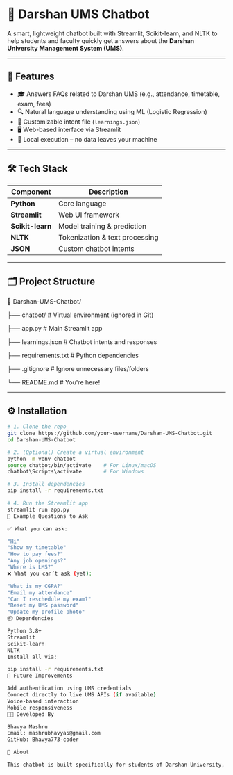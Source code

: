 # 🤖 Darshan UMS Chatbot

A smart, lightweight chatbot built with Streamlit, Scikit-learn, and NLTK to help students and faculty quickly get answers about the **Darshan University Management System (UMS)**.

---

## 📌 Features

- 🎓 Answers FAQs related to Darshan UMS (e.g., attendance, timetable, exam, fees)
- 🔍 Natural language understanding using ML (Logistic Regression)
- 🧠 Customizable intent file (`learnings.json`)
- 🖥️ Web-based interface via Streamlit
- 🔐 Local execution – no data leaves your machine

---

## 🛠️ Tech Stack

| Component         | Description                  |
|------------------|------------------------------|
| **Python**       | Core language                |
| **Streamlit**    | Web UI framework             |
| **Scikit-learn** | Model training & prediction  |
| **NLTK**         | Tokenization & text processing |
| **JSON**         | Custom chatbot intents       |

---

## 🗂️ Project Structure

📁 Darshan-UMS-Chatbot/

├── chatbot/ # Virtual environment (ignored in Git)

├── app.py # Main Streamlit app

├── learnings.json # Chatbot intents and responses

├── requirements.txt # Python dependencies

├── .gitignore # Ignore unnecessary files/folders

└── README.md # You're here!


---

## ⚙️ Installation

```bash
# 1. Clone the repo
git clone https://github.com/your-username/Darshan-UMS-Chatbot.git
cd Darshan-UMS-Chatbot

# 2. (Optional) Create a virtual environment
python -m venv chatbot
source chatbot/bin/activate    # For Linux/macOS
chatbot\Scripts\activate       # For Windows

# 3. Install dependencies
pip install -r requirements.txt

# 4. Run the Streamlit app
streamlit run app.py
💬 Example Questions to Ask

✅ What you can ask:

"Hi"
"Show my timetable"
"How to pay fees?"
"Any job openings?"
"Where is LMS?"
❌ What you can’t ask (yet):

"What is my CGPA?"
"Email my attendance"
"Can I reschedule my exam?"
"Reset my UMS password"
"Update my profile photo"
📦 Dependencies

Python 3.8+
Streamlit
Scikit-learn
NLTK
Install all via:

pip install -r requirements.txt
📍 Future Improvements

Add authentication using UMS credentials
Connect directly to live UMS APIs (if available)
Voice-based interaction
Mobile responsiveness
🧑‍💻 Developed By

Bhavya Mashru
Email: mashrubhavya5@gmail.com
GitHub: Bhavya773-coder

🏫 About

This chatbot is built specifically for students of Darshan University, to simplify interaction with the UMS portal and reduce repetitive tasks.
